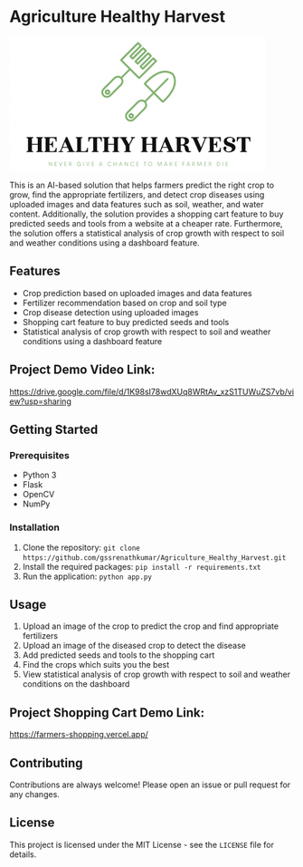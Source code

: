 <!DOCTYPE html>
<html>
<head>
</head>
<body>
  <h1>Agriculture Healthy Harvest</h1>
  <img src="logo.png" alt="Agriculture Healthy Harvest Logo">
  <p>This is an AI-based solution that helps farmers predict the right crop to grow, find the appropriate fertilizers, and detect crop diseases using uploaded images and data features such as soil, weather, and water content. Additionally, the solution provides a shopping cart feature to buy predicted seeds and tools from a website at a cheaper rate. Furthermore, the solution offers a statistical analysis of crop growth with respect to soil and weather conditions using a dashboard feature.</p>

  <h2>Features</h2>
  <ul>
    <li>Crop prediction based on uploaded images and data features</li>
    <li>Fertilizer recommendation based on crop and soil type</li>
    <li>Crop disease detection using uploaded images</li>
    <li>Shopping cart feature to buy predicted seeds and tools</li>
    <li>Statistical analysis of crop growth with respect to soil and weather conditions using a dashboard feature</li>
  </ul>

  <h2>Project Demo Video Link:</h2>
  <p><a href="https://drive.google.com/file/d/1K98sI78wdXUq8WRtAv_xzS1TUWuZS7vb/view?usp=sharing">https://drive.google.com/file/d/1K98sI78wdXUq8WRtAv_xzS1TUWuZS7vb/view?usp=sharing</a></p>

  <h2>Getting Started</h2>
  <h3>Prerequisites</h3>
  <ul>
    <li>Python 3</li>
    <li>Flask</li>
    <li>OpenCV</li>
    <li>NumPy</li>
  </ul>

  <h3>Installation</h3>
  <ol>
    <li>Clone the repository: <code>git clone https://github.com/gssrenathkumar/Agriculture_Healthy_Harvest.git</code></li>
    <li>Install the required packages: <code>pip install -r requirements.txt</code></li>
    <li>Run the application: <code>python app.py</code></li>
  </ol>

  <h2>Usage</h2>
  <ol>
    <li>Upload an image of the crop to predict the crop and find appropriate fertilizers</li>
    <li>Upload an image of the diseased crop to detect the disease</li>
    <li>Add predicted seeds and tools to the shopping cart</li>
    <li>Find the crops which suits you the best</li>
    <li>View statistical analysis of crop growth with respect to soil and weather conditions on the dashboard</li>
  </ol>

  <h2>Project Shopping Cart Demo Link:</h2>
  <p><a href="https://farmers-shopping.vercel.app/">https://farmers-shopping.vercel.app/</a></p>

  <h2>Contributing</h2>
  <p>Contributions are always welcome! Please open an issue or pull request for any changes.</p>

  <h2>License</h2>
  <p>This project is licensed under the MIT License - see the <code>LICENSE</code> file for details.</p>
</body>
</html>
